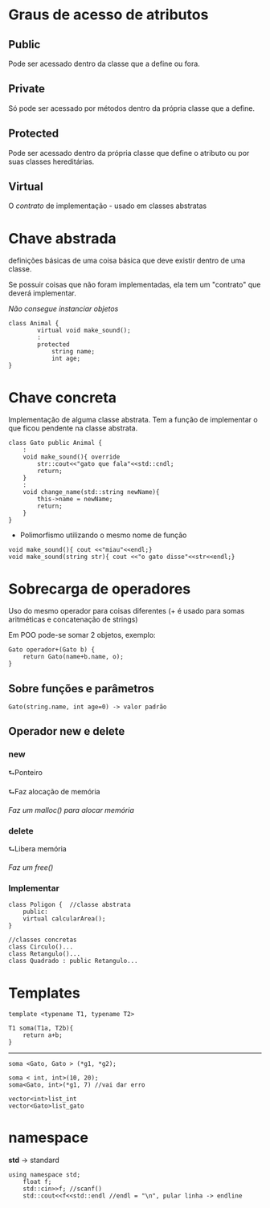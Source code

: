 # Graus de acesso de atributos 

## Public
Pode ser acessado dentro da classe que a define ou fora.
## Private
Só pode ser acessado por métodos dentro da  própria classe que a define.
## Protected
Pode ser acessado dentro da própria classe que define o atributo ou por suas classes hereditárias.
## Virtual
O _contrato_ de implementação - usado em classes abstratas

# Chave abstrada
definições básicas de uma coisa básica que deve existir dentro de uma classe.

Se possuir coisas que não foram implementadas, ela tem um "contrato" que deverá implementar.

*Não consegue instanciar objetos*

~~~
class Animal {
        virtual void make_sound();
        :
        protected
            string name;
            int age;
}
~~~

# Chave concreta
Implementação de alguma classe abstrata. Tem a função de implementar o que ficou pendente na classe abstrata.

~~~
class Gato public Animal {
    :
    void make_sound(){ override
        str::cout<<"gato que fala"<<std::cndl;
        return;
    }
    :
    void change_name(std::string newName){
        this->name = newName;
        return;
    }
}
~~~

* Polimorfismo utilizando o mesmo nome de função
~~~
void make_sound(){ cout <<"miau"<<endl;}
void make_sound(string str){ cout <<"o gato disse"<<str<<endl;}
~~~

# Sobrecarga de operadores

Uso do mesmo operador para coisas diferentes (+ é usado para somas aritméticas e concatenação de strings) 

Em POO pode-se somar 2 objetos, exemplo:

~~~
Gato operador+(Gato b) {
    return Gato(name+b.name, o);
}
~~~

## Sobre funções e parâmetros
~~~ 
Gato(string.name, int age=0) -> valor padrão
~~~

## Operador new e delete

### new
⮑Ponteiro

⮑Faz alocação de memória

*Faz um malloc() para alocar memória*

### delete
⮑Libera memória

*Faz um free()*

### Implementar

~~~
class Poligon {  //classe abstrata
    public:
    virtual calcularArea();
}

//classes concretas
class Circulo()...
class Retangulo()...
class Quadrado : public Retangulo...
~~~

# Templates

~~~
template <typename T1, typename T2>

T1 soma(T1a, T2b){
    return a+b;
}
~~~
---
~~~
soma <Gato, Gato > (*g1, *g2);

soma < int, int>(10, 20);
soma<Gato, int>(*g1, 7) //vai dar erro
~~~

~~~
vector<int>list_int
vector<Gato>list_gato
~~~

# namespace

**std** -> standard
~~~
using namespace std;
    float f;
    std::cin>>f; //scanf()
    std::cout<<f<<std::endl //endl = "\n", pular linha -> endline
~~~
